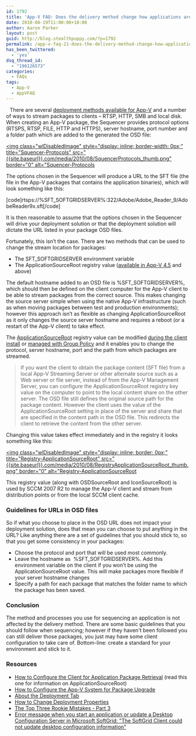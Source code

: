 ```yaml
---
id: 1792
title: 'App-V FAQ: Does the delivery method change how applications are sequenced?'
date: 2010-08-19T11:00:00+10:00
author: Aaron Parker
layout: post
guid: http://blog.stealthpuppy.com/?p=1792
permalink: /app-v-faq-21-does-the-delivery-method-change-how-applications-are-sequenced/
has_been_twittered:
  - 'yes'
dsq_thread_id:
  - "196126573"
categories:
  - FAQs
tags:
  - App-V
  - AppVFAQ
---
```

<img style="margin: 0px 10px 5px 0px; display: inline;" src="{{site.baseurl}}.com/media/2010/06/AppVFAQLogo.png" alt="" align="left" />There are several [deployment methods available for App-V]({{site.baseurl}}/deployment/app-v-faq-20-what-are-the-deployment-methods-for-app-v) and a number of ways to stream packages to clients – RTSP, HTTP, SMB and local disk. When creating an App-V package, the Sequencer provides protocol options (RTSPS, RTSP, FILE, HTTP and HTTPS), server hostname, port number and a folder path which are added to the generated the OSD file:

[<img class="wlDisabledImage" style="display: inline; border-width: 0px;" title="Squencer-Protocols" src="{{site.baseurl}}.com/media/2010/08/SquencerProtocols_thumb.png" border="0" alt="Squencer-Protocols]({{site.baseurl}}/media/2010/08/SquencerProtocols.png)

The options chosen in the Sequencer will produce a URL to the SFT file (the file in the App-V packages that contains the application binaries), which will look something like this:

[code]rtsps://%SFT\_SOFTGRIDSERVER%:322/Adobe/Adobe\_Reader_9/AdobeReader9x.sft[/code]

It is then reasonable to assume that the options chosen in the Sequencer will drive your deployment solution or that the deployment solution will dictate the URL listed in your package OSD files.

Fortunately, this isn’t the case. There are two methods that can be used to change the stream location for packages:

  * The SFT_SOFTGRIDSERVER environment variable
  * The ApplicationSourceRoot registry value ([available in App-V 4.5](http://blogs.technet.com/b/appv/archive/2008/09/03/microsoft-application-virtualization-4-5-rtms.aspx) and above)

The default hostname added to an OSD file is %SFT_SOFTGRIDSERVER%, which should then be defined on the client computer for the App-V client to be able to stream packages from the correct source. This makes changing the source server simple when using the native App-V infrastructure (such as when moving packages between test and production environments); however this approach isn’t as flexible as changing ApplicationSourceRoot as it only changes the source server hostname and requires a reboot (or a restart of the App-V client) to take effect.

The [ApplicationSourceRoot](http://technet.microsoft.com/en-us/library/cc843817.aspx) registry value can be modified [during the client install]({{site.baseurl}}/deployment/app-v-faq-12-how-do-i-create-a-silent-installation-for-the-app-v-client) or [managed with Group Policy]({{site.baseurl}}/deployment/app-v-faq-14-can-i-configure-the-app-v-client-via-group-policy) and it enables you to change the protocol, server hostname, port and the path from which packages are streamed.

> If you want the client to obtain the package content (SFT file) from a local App-V Streaming Server or other alternate source such as a Web server or file server, instead of from the App-V Management Server, you can configure the ApplicationSourceRoot registry key value on the computer to point to the local content share on the other server. The OSD file still defines the original source path for the package content. However the client uses the value of the ApplicationSourceRoot setting in place of the server and share that are specified in the content path in the OSD file. This redirects the client to retrieve the content from the other server.

Changing this value takes effect immediately and in the registry it looks something like this:

[<img class="wlDisabledImage" style="display: inline; border: 0px;" title="Registry-ApplicationSourceRoot" src="{{site.baseurl}}.com/media/2010/08/RegistryApplicationSourceRoot_thumb.png" border="0" alt="Registry-ApplicationSourceRoot]({{site.baseurl}}/media/2010/08/RegistryApplicationSourceRoot.png)

This registry value (along with OSDSourceRoot and IconSourceRoot) is used by SCCM 2007 R2 to manage the App-V client and stream from distribution points or from the local SCCM client cache.

### Guidelines for URLs in OSD files

So if what you choose to place in the OSD URL does not impact your deployment solution, does that mean you can choose to put anything in the URL? Like anything there are a set of guidelines that you should stick to, so that you get some consistency in your packages:

  * Choose the protocol and port that will be used most commonly.
  * Leave the hostname as  %SFT_SOFTGRIDSERVER%. Add this environment variable on the client if you won’t be using the ApplicationSourceRoot value. This will make packages more flexible if your server hostname changes
  * Specify a path for each package that matches the folder name to which the package has been saved.

### Conclusion

The method and processes you use for sequencing an application is not affected by the delivery method. There are some basic guidelines that you should follow when sequencing; however if they haven't been followed you can still deliver those packages, you just may have some client configuration to take care of. Bottom-line: create a standard for your environment and stick to it.

### Resources

  * [How to Configure the Client for Application Package Retrieval](http://technet.microsoft.com/en-us/library/cc843817.aspx) (read this one for information on ApplicationSourceRoot)
  * [How to Configure the App-V System for Package Upgrade](http://technet.microsoft.com/en-us/library/cc843817.aspx)
  * [About the Deployment Tab](http://technet.microsoft.com/en-us/library/cc843635.aspx)
  * [How to Change Deployment Properties](http://technet.microsoft.com/en-us/library/cc843624.aspx)
  * [The Top Three Rookie Mistakes - Part 3](http://blogs.technet.com/b/appv/archive/2008/09/15/the-top-three-rookie-mistakes-part-3.aspx)
  * [Error message when you start an application or update a Desktop Configuration Server in Microsoft SoftGrid: "The SoftGrid Client could not update desktop configuration information"](http://technet.microsoft.com/en-us/library/cc843817.aspx)